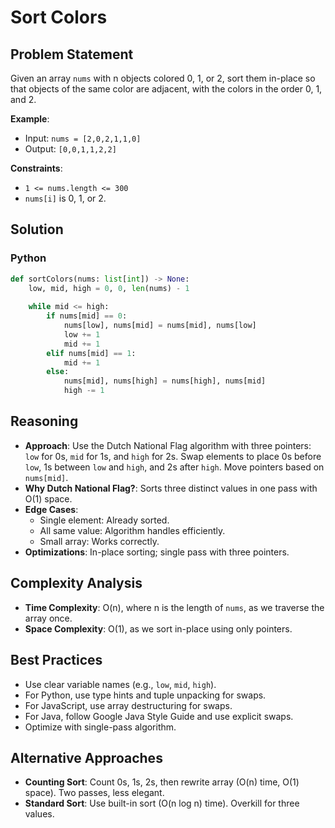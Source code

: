 # Sort Colors

## Problem Statement
Given an array `nums` with n objects colored 0, 1, or 2, sort them in-place so that objects of the same color are adjacent, with the colors in the order 0, 1, and 2.

**Example**:
- Input: `nums = [2,0,2,1,1,0]`
- Output: `[0,0,1,1,2,2]`

**Constraints**:
- `1 <= nums.length <= 300`
- `nums[i]` is 0, 1, or 2.

## Solution

### Python
```python
def sortColors(nums: list[int]) -> None:
    low, mid, high = 0, 0, len(nums) - 1
    
    while mid <= high:
        if nums[mid] == 0:
            nums[low], nums[mid] = nums[mid], nums[low]
            low += 1
            mid += 1
        elif nums[mid] == 1:
            mid += 1
        else:
            nums[mid], nums[high] = nums[high], nums[mid]
            high -= 1
```

## Reasoning
- **Approach**: Use the Dutch National Flag algorithm with three pointers: `low` for 0s, `mid` for 1s, and `high` for 2s. Swap elements to place 0s before `low`, 1s between `low` and `high`, and 2s after `high`. Move pointers based on `nums[mid]`.
- **Why Dutch National Flag?**: Sorts three distinct values in one pass with O(1) space.
- **Edge Cases**:
  - Single element: Already sorted.
  - All same value: Algorithm handles efficiently.
  - Small array: Works correctly.
- **Optimizations**: In-place sorting; single pass with three pointers.

## Complexity Analysis
- **Time Complexity**: O(n), where n is the length of `nums`, as we traverse the array once.
- **Space Complexity**: O(1), as we sort in-place using only pointers.

## Best Practices
- Use clear variable names (e.g., `low`, `mid`, `high`).
- For Python, use type hints and tuple unpacking for swaps.
- For JavaScript, use array destructuring for swaps.
- For Java, follow Google Java Style Guide and use explicit swaps.
- Optimize with single-pass algorithm.

## Alternative Approaches
- **Counting Sort**: Count 0s, 1s, 2s, then rewrite array (O(n) time, O(1) space). Two passes, less elegant.
- **Standard Sort**: Use built-in sort (O(n log n) time). Overkill for three values.